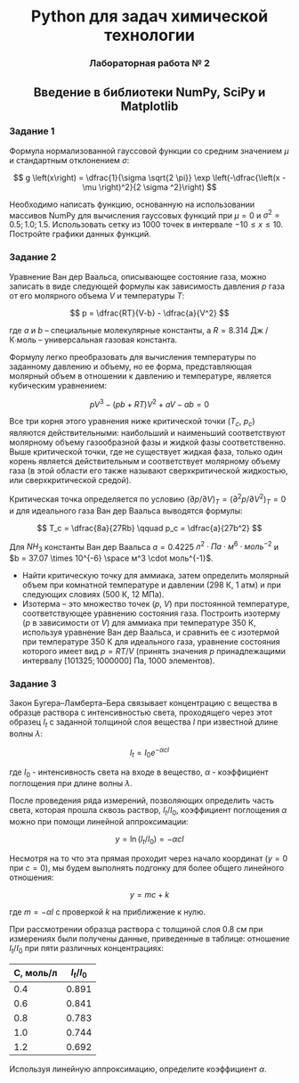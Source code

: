 <h1 style="text-align: center; border-bottom: 1px">Python для задач химической технологии</h1>


<h3 style="text-align: center"> Лабораторная работа № 2 </h3>

<h2 style='text-align: center; border-bottom: 1px'> Введение в библиотеки NumPy, SciPy и Matplotlib


### Задание 1


Формула нормализованной гауссовой функции со средним значением $\mu$ и стандартным отклонением $\sigma$:

$$
    g \left(x\right) = \dfrac{1}{\sigma \sqrt{2 \pi}} \exp \left(-\dfrac{\left(x - \mu \right)^2}{2 \sigma ^2}\right)
$$

Необходимо написать функцию, основанную на использовании массивов NumPy для вычисления гауссовых функций при $\mu = 0$ и $\sigma ^2 = 0.5; 1.0; 1.5$. Использовать сетку из $1000$ точек в интервале $−10 \leqslant x \leqslant 10$. Постройте графики данных функций.

### Задание 2

Уравнение Ван дер Ваальса, описывающее состояние газа, можно записать в виде следующей формулы как зависимость давления $p$ газа от его молярного объема $V$ и температуры $T$:

$$
    p = \dfrac{RT}{V-b} - \dfrac{a}{V^2}
$$

где $a$ и $b$ – специальные молекулярные константы, а $R = 8.314$ Дж / К∙моль – универсальная газовая константа. 

Формулу легко преобразовать для вычисления температуры по заданному давлению и объему, но ее форма, представляющая молярный объем в  отношении к  давлению и температуре, является кубическим уравнением:

$$
    pV^3 - \left(pb + RT\right)V^2 + aV - ab = 0
$$

Все три корня этого уравнения ниже критической точки ($T_c$, $p_c$) являются действительными: наибольший и наименьший соответствуют молярному объему
газообразной фазы и жидкой фазы соответственно. Выше критической точки,
где не существует жидкая фаза, только один корень является действительным
и  соответствует молярному объему газа (в этой области его также называют
сверхкритической жидкостью, или сверхкритической средой). 

Критическая точка определяется по условию $\left(\partial p/\partial V\right)_T = \left(\partial ^2 p/\partial V^2\right)_T = 0$ и для идеального газа Ван дер Ваальса выводятся формулы:

$$
    T_c = \dfrac{8a}{27Rb} \qquad p_c = \dfrac{a}{27b^2}
$$

Для $NH_3$ константы Ван дер Ваальса $a  = 0.4225$ $л^2 \cdot Па \cdot м^6 \cdot моль^{-2}$ и $b = 37.07 \times 10^{-6} \space м^3 \cdot моль^{-1}$.

- Найти критическую точку для аммиака, затем определить молярный объем при комнатной температуре и давлении ($298$ К, $1$ атм) и при следующих словиях ($500$ К, $12$ МПа).
- Изотерма – это множество точек ($p$, $V$) при постоянной температуре, соответствующее уравнению состояния газа. Построить изотерму ($p$ в зависимости от $V$) для аммиака при температуре $350$ К, используя уравнение Ван дер Ваальса, и сравнить ее с изотермой при температуре $350$ К для идеального газа, уравнение состояния которого имеет вид $p = RT/V$ (принять значения $p$ принадлежащими интервалу $\left[101 325; 1000000\right]$ Па, 1000 элементов).

### Задание 3

Закон Бугера–Ламберта–Бера связывает концентрацию c вещества в образце раствора с интенсивностью света, проходящего через этот образец $I_t$ с заданной толщиной слоя вещества $l$ при известной длине волны $\lambda$:

$$
    I_t = I_0 e^ {-\alpha c l}
$$

где $I_0$ - интенсивность света на входе в вещество, $\alpha$ - коэффициент поглощения при длине волны $\lambda$.

После проведения ряда измерений, позволяющих определить часть света, которая прошла сквозь раствор, $I_t /I_0$, коэффициент поглощения $\alpha$ можно при помощи линейной аппроксимации:

$$
    y = \ln \left(I_t/I_0\right) = -\alpha c l
$$

Несмотря на то что эта прямая проходит через начало координат ($y = 0$ при $c = 0$), мы будем выполнять подгонку для более общего линейного отношения:

$$
    y = mc + k
$$

где $m = -\alpha l$ с проверкой $k$ на приближение к нулю.

При рассмотрении образца раствора с толщиной слоя $0.8$ см при измерениях были получены данные, приведенные в таблице: отношение $I_t /I_0$ при пяти различных концентрациях:

|C, моль/л|$I_t /I_0$|
|-|-|
|0.4|0.891|
|0.6|0.841|
|0.8|0.783|
|1.0|0.744|
|1.2|0.692|

Используя линейную аппроксимацию, определите коэффициент $\alpha$. 